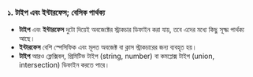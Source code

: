 ### ১. **টাইপ এবং ইন্টারফেস; বেসিক পার্থক্য**
   - **টাইপ** এবং **ইন্টারফেস** দুটো দিয়েই অবজেক্টের স্ট্রাকচার ডিফাইন করা যায়, তবে এদের মধ্যে কিছু সূক্ষ্ম পার্থক্য আছে।
   - **ইন্টারফেস** বেশি স্পেসিফিক এবং মূলত অবজেক্ট বা ক্লাস স্ট্রাকচারের জন্য ব্যবহৃত হয়।
   - **টাইপ** আরও ফ্লেক্সিবল, প্রিমিটিভ টাইপ (string, number) বা কমপ্লেক্স টাইপ (union, intersection) ডিফাইন করতে পারে।

